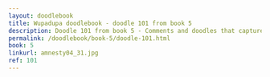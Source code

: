 ```yaml
---
layout: doodlebook
title: Wupadupa doodlebook - doodle 101 from book 5
description: Doodle 101 from book 5 - Comments and doodles that capture the essence of this event  
permalink: /doodlebook/book-5/doodle-101.html
book: 5
linkurl: amnesty04_31.jpg
ref: 101
---	  
```

																																																																							